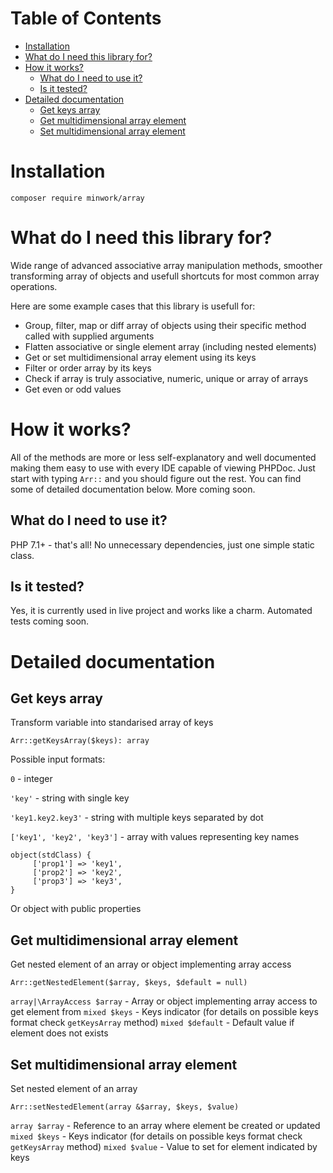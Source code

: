  # Table of Contents
   * [Installation](#installation)
   * [What do I need this library for?](#what-do-i-need-this-library-for)
   * [How it works?](#how-it-works)
      * [What do I need to use it?](#what-do-i-need-to-use-it)
      * [Is it tested?](#is-it-tested)
   * [Detailed documentation](#detailed-documentation)
      * [Get keys array](#get-keys-array)
      * [Get multidimensional array element](#get-multidimensional-array-element)
      * [Set multidimensional array element](#set-multidimensional-array-element)


# Installation
`composer require minwork/array`
# What do I need this library for?
Wide range of advanced associative array manipulation methods, smoother transforming array of objects and usefull shortcuts for most common array operations.

Here are some example cases that this library is usefull for:
- Group, filter, map or diff array of objects using their specific method called with supplied arguments  
- Flatten associative or single element array (including nested elements)
- Get or set multidimensional array element using its keys
- Filter or order array by its keys
- Check if array is truly associative, numeric, unique or array of arrays
- Get even or odd values

# How it works?
All of the methods are more or less self-explanatory and well documented making them easy to use with every IDE capable of viewing PHPDoc.
Just start with typing `Arr::` and you should figure out the rest.
You can find some of detailed documentation below. More coming soon.

## What do I need to use it?
PHP 7.1+ - that's all! No unnecessary dependencies, just one simple static class.

## Is it tested?
Yes, it is currently used in live project and works like a charm. Automated tests coming soon.

# Detailed documentation
## Get keys array
Transform variable into standarised array of keys

`Arr::getKeysArray($keys): array`

Possible input formats:

`0` - integer

`'key'` - string with single key

`'key1.key2.key3'` - string with multiple keys separated by dot

`['key1', 'key2', 'key3']` - array with values representing key names

```
object(stdClass) {
     ['prop1'] => 'key1',
     ['prop2'] => 'key2',
     ['prop3'] => 'key3',
}
```
Or object with public properties

## Get multidimensional array element
Get nested element of an array or object implementing array access

`Arr::getNestedElement($array, $keys, $default = null)`

`array|\ArrayAccess $array` - Array or object implementing array access to get element from
`mixed $keys` - Keys indicator (for details on possible keys format check `getKeysArray` method)
`mixed $default` - Default value if element does not exists

## Set multidimensional array element
Set nested element of an array

`Arr::setNestedElement(array &$array, $keys, $value)`

`array $array` - Reference to an array where element be created or updated
`mixed $keys` - Keys indicator (for details on possible keys format check `getKeysArray` method)
`mixed $value` - Value to set for element indicated by keys

